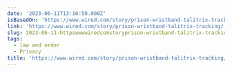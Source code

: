 ```yaml
---
date: '2023-06-11T13:16:50.000Z'
isBasedOn: 'https://www.wired.com/story/prison-wristband-talitrix-tracking/'
link: 'https://www.wired.com/story/prison-wristband-talitrix-tracking/'
slug: 2023-06-11-httpswwwwiredcomstoryprison-wristband-talitrix-tracking
tags:
  - law and order
  - Privacy
title: 'https://www.wired.com/story/prison-wristband-talitrix-tracking/'
---
```


